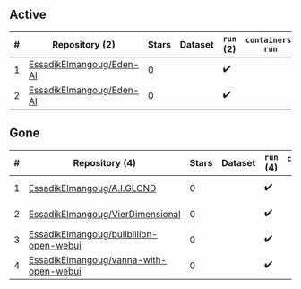 ## Active
| # | Repository (2) | Stars | Dataset | `run` (2) | `containers-run` | Last Modified |
| --- | --- | --- | --- | --- | --- | --- |
| 1 | [EssadikElmangoug/Eden-AI](https://github.com/EssadikElmangoug/Eden-AI) | 0 |  | :heavy_check_mark: |  | 2025-05-19 18:41:08+00:00 |
| 2 | [EssadikElmangoug/Eden-AI](https://github.com/EssadikElmangoug/Eden-AI) | 0 |  | :heavy_check_mark: |  | 2025-05-20 19:27:40+00:00 |

## Gone
| # | Repository (4) | Stars | Dataset | `run` (4) | `containers-run` | Last Modified |
| --- | --- | --- | --- | --- | --- | --- |
| 1 | [EssadikElmangoug/A.I.GLCND](https://github.com/EssadikElmangoug/A.I.GLCND) | 0 |  | :heavy_check_mark: |  | 2025-04-21 10:39:04+00:00 |
| 2 | [EssadikElmangoug/VierDimensional](https://github.com/EssadikElmangoug/VierDimensional) | 0 |  | :heavy_check_mark: |  | 2025-04-21 09:56:17+00:00 |
| 3 | [EssadikElmangoug/bullbillion-open-webui](https://github.com/EssadikElmangoug/bullbillion-open-webui) | 0 |  | :heavy_check_mark: |  | 2025-03-10 12:31:02+00:00 |
| 4 | [EssadikElmangoug/vanna-with-open-webui](https://github.com/EssadikElmangoug/vanna-with-open-webui) | 0 |  | :heavy_check_mark: |  | 2025-04-01 12:08:13+00:00 |
